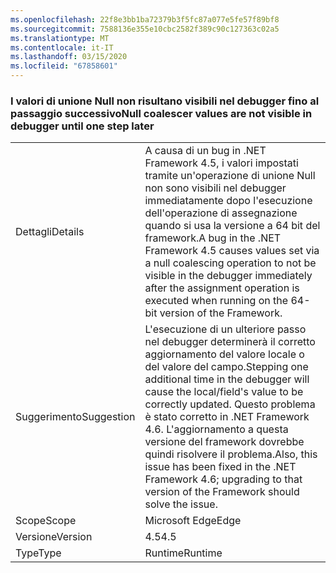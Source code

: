 ```yaml
---
ms.openlocfilehash: 22f8e3bb1ba72379b3f5fc87a077e5fe57f89bf8
ms.sourcegitcommit: 7588136e355e10cbc2582f389c90c127363c02a5
ms.translationtype: MT
ms.contentlocale: it-IT
ms.lasthandoff: 03/15/2020
ms.locfileid: "67858601"
---
```

### <a name="null-coalescer-values-are-not-visible-in-debugger-until-one-step-later"></a><span data-ttu-id="6863f-101">I valori di unione Null non risultano visibili nel debugger fino al passaggio successivo</span><span class="sxs-lookup"><span data-stu-id="6863f-101">Null coalescer values are not visible in debugger until one step later</span></span>

|   |   |
|---|---|
|<span data-ttu-id="6863f-102">Dettagli</span><span class="sxs-lookup"><span data-stu-id="6863f-102">Details</span></span>|<span data-ttu-id="6863f-103">A causa di un bug in .NET Framework 4.5, i valori impostati tramite un'operazione di unione Null non sono visibili nel debugger immediatamente dopo l'esecuzione dell'operazione di assegnazione quando si usa la versione a 64 bit del framework.</span><span class="sxs-lookup"><span data-stu-id="6863f-103">A bug in the .NET Framework 4.5 causes values set via a null coalescing operation to not be visible in the debugger immediately after the assignment operation is executed when running on the 64-bit version of the Framework.</span></span>|
|<span data-ttu-id="6863f-104">Suggerimento</span><span class="sxs-lookup"><span data-stu-id="6863f-104">Suggestion</span></span>|<span data-ttu-id="6863f-105">L'esecuzione di un ulteriore passo nel debugger determinerà il corretto aggiornamento del valore locale o del valore del campo.</span><span class="sxs-lookup"><span data-stu-id="6863f-105">Stepping one additional time in the debugger will cause the local/field's value to be correctly updated.</span></span> <span data-ttu-id="6863f-106">Questo problema è stato corretto in .NET Framework 4.6. L'aggiornamento a questa versione del framework dovrebbe quindi risolvere il problema.</span><span class="sxs-lookup"><span data-stu-id="6863f-106">Also, this issue has been fixed in the .NET Framework 4.6; upgrading to that version of the Framework should solve the issue.</span></span>|
|<span data-ttu-id="6863f-107">Scope</span><span class="sxs-lookup"><span data-stu-id="6863f-107">Scope</span></span>|<span data-ttu-id="6863f-108">Microsoft Edge</span><span class="sxs-lookup"><span data-stu-id="6863f-108">Edge</span></span>|
|<span data-ttu-id="6863f-109">Versione</span><span class="sxs-lookup"><span data-stu-id="6863f-109">Version</span></span>|<span data-ttu-id="6863f-110">4.5</span><span class="sxs-lookup"><span data-stu-id="6863f-110">4.5</span></span>|
|<span data-ttu-id="6863f-111">Type</span><span class="sxs-lookup"><span data-stu-id="6863f-111">Type</span></span>|<span data-ttu-id="6863f-112">Runtime</span><span class="sxs-lookup"><span data-stu-id="6863f-112">Runtime</span></span>|

